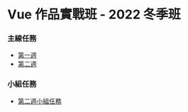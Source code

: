 # **Vue 作品實戰班 - 2022 冬季班**

### **主線任務**

- [第一週](https://cofcat456.github.io/vue-2022-winter-class/week_1/)
- [第二週](https://cofcat456.github.io/vue-2022-winter-class/week_2/)

### **小組任務**

- [第二週小組任務](https://cofcat456.github.io/vue-2022-winter-class/team_week_2/)
